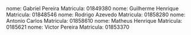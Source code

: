 nome: Gabriel Pereira Matricula: 01849380
nome: Guilherme Henrique Matricula: 01848546
nome: Rodrigo Azevedo Matricula: 01858280
nome: Antonio Carlos Matricula: 01858610
nome: Matheus Henrique Matricula: 0185621
nome: Victor Pereira Matricula: 01853370
